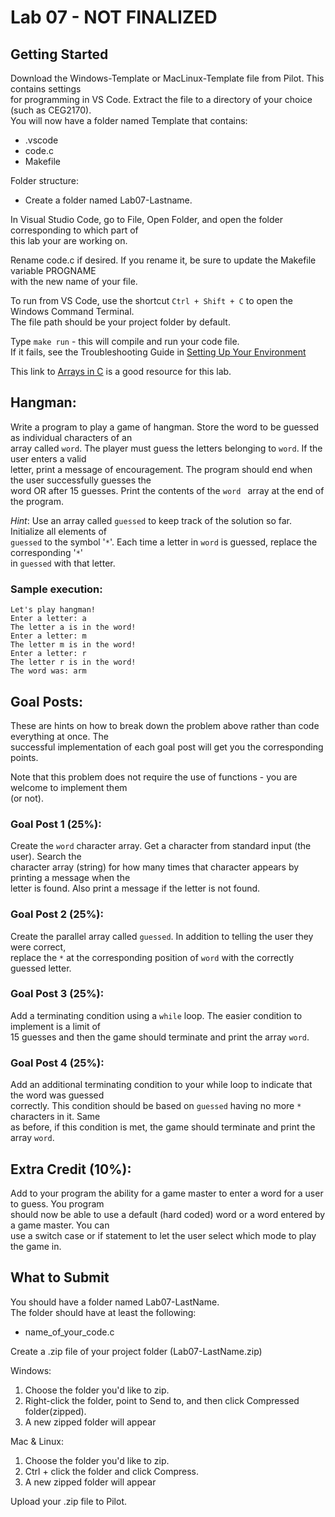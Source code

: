 # Lab 07 - NOT FINALIZED

## Getting Started

Download the Windows-Template or MacLinux-Template file from Pilot.  This contains settings  
for programming in VS Code.  Extract the file to a directory of your choice (such as CEG2170).  
You will now have a folder named Template that contains:
* .vscode
* code.c
* Makefile

Folder structure:
* Create a folder named Lab07-Lastname.

In Visual Studio Code, go to File, Open Folder, and open the folder corresponding to which part of  
this lab your are working on.

Rename code.c if desired.  If you rename it, be sure to update the Makefile variable PROGNAME  
with the new name of your file.

To run from VS Code, use the shortcut `Ctrl + Shift + C` to open the Windows Command Terminal.  
The file path should be your project folder by default.

Type `make run` - this will compile and run your code file.  
If it fails, see the Troubleshooting Guide in [Setting Up Your Environment](https://github.com/pattonsgirl/Spring2020-CEG2170)

This link to [Arrays in C](https://www.tutorialspoint.com/cprogramming/c_arrays.htm) is a good resource for this lab.

## Hangman:
Write a program to play a game of hangman.  Store the word to be guessed as individual characters of an  
array called `word`.  The player must guess the letters belonging to `word`.  If the user enters a valid  
letter, print a message of encouragement.  The program should end when the user successfully guesses the  
word OR after 15 guesses.  Print the contents of the `word ` array at the end of the program.    

*Hint*: Use an array called `guessed` to keep track of the solution so far.  Initialize all elements of  
`guessed` to the symbol '`*`'.  Each time a letter in `word` is guessed, replace the corresponding '`*`'  
in `guessed` with that letter.

### Sample execution:
```
Let's play hangman!
Enter a letter: a
The letter a is in the word!
Enter a letter: m
The letter m is in the word!
Enter a letter: r
The letter r is in the word!
The word was: arm
```
## Goal Posts:
These are hints on how to break down the problem above rather than code everything at once.  The  
successful implementation of each goal post will get you the corresponding points.  

Note that this problem does not require the use of functions - you are welcome to implement them  
(or not).

### Goal Post 1 (25%):
Create the `word` character array.  Get a character from standard input (the user).  Search the  
character array (string) for how many times that character appears by printing a message when the  
letter is found.  Also print a message if the letter is not found.

### Goal Post 2 (25%):
Create the parallel array called `guessed`.  In addition to telling the user they were correct,  
replace the `*` at the corresponding position of `word` with the correctly guessed letter.

### Goal Post 3 (25%):
Add a terminating condition using a `while` loop.  The easier condition to implement is a limit of  
15 guesses and then the game should terminate and print the array `word`.

### Goal Post 4 (25%):
Add an additional terminating condition to your while loop to indicate that the word was guessed  
correctly.  This condition should be based on `guessed` having no more `*` characters in it.  Same  
as before, if this condition is met, the game should terminate and print the array `word`.

## Extra Credit (10%):
Add to your program the ability for a game master to enter a word for a user to guess.  You program  
should now be able to use a default (hard coded) word or a word entered by a game master.  You can  
use a switch case or if statement to let the user select which mode to play the game in.

## What to Submit
You should have a folder named Lab07-LastName.  
The folder should have at least the following:
* name_of_your_code.c  

Create a .zip file of your project folder (Lab07-LastName.zip)

Windows:
1. Choose the folder you'd like to zip.
2. Right-click the folder, point to Send to, and then click Compressed folder(zipped). 
3. A new zipped folder will appear 
 
Mac & Linux:
1. Choose the folder you'd like to zip.
2. Ctrl + click the folder and click Compress. 
3. A new zipped folder will appear 

Upload your .zip file to Pilot.